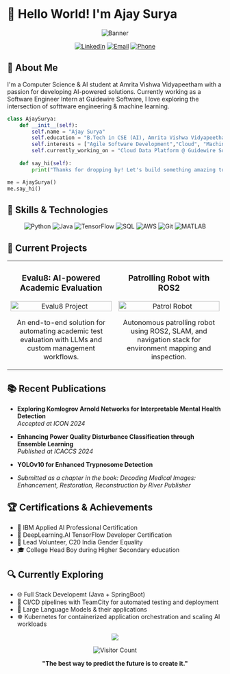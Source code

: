 # 👋 Hello World! I'm Ajay Surya

<div align="center">
  
![Banner](https://capsule-render.vercel.app/api?type=waving&color=gradient&height=200&section=header&text=Software%20Engineer%20%7C%20AI%20Enthusiast&fontSize=40&animation=fadeIn)

  [![LinkedIn](https://img.shields.io/badge/LinkedIn-Connect-blue?style=for-the-badge&logo=linkedin)](https://www.linkedin.com/in/ajay018/)
  [![Email](https://img.shields.io/badge/Email-Contact-red?style=for-the-badge&logo=gmail)](mailto:j.ajaysurya.11@gmail.com)
  [![Phone](https://img.shields.io/badge/Phone-+91_93955_51719-green?style=for-the-badge&logo=phone)](tel:+919395551719)

</div>

## 🤖 About Me

I'm a Computer Science & AI student at Amrita Vishwa Vidyapeetham with a passion for developing AI-powered solutions. Currently working as a Software Engineer Intern at Guidewire Software, I love exploring the intersection of softtware engineering & machine learning.

```python
class AjaySurya:
    def __init__(self):
        self.name = "Ajay Surya"
        self.education = "B.Tech in CSE (AI), Amrita Vishwa Vidyapeetham"
        self.interests = ["Agile Software Development","Cloud", "Machine Learning", "NLP"]
        self.currently_working_on = "Cloud Data Platform @ Guidewire Software"
        
    def say_hi(self):
        print("Thanks for dropping by! Let's build something amazing together.")

me = AjaySurya()
me.say_hi()
```

## 🚀 Skills & Technologies

<div align="center">
  
  ![Python](https://img.shields.io/badge/Python-3776AB?style=for-the-badge&logo=python&logoColor=white)
  ![Java](https://img.shields.io/badge/Java-ED8B00?style=for-the-badge&logo=java&logoColor=white)
  ![TensorFlow](https://img.shields.io/badge/TensorFlow-FF6F00?style=for-the-badge&logo=tensorflow&logoColor=white)
  ![SQL](https://img.shields.io/badge/SQL-4479A1?style=for-the-badge&logo=mysql&logoColor=white)
  ![AWS](https://img.shields.io/badge/AWS-232F3E?style=for-the-badge&logo=amazon-aws&logoColor=white)
  ![Git](https://img.shields.io/badge/Git-F05032?style=for-the-badge&logo=git&logoColor=white)
  ![MATLAB](https://img.shields.io/badge/MATLAB-0076A8?style=for-the-badge&logo=mathworks&logoColor=white)
  
</div>

## 🔭 Current Projects

<table>
  <tr>
    <td width="50%">
      <h3 align="center">Evalu8: AI-powered Academic Evaluation</h3>
      <p align="center">
        <a href="https://github.com/username/evalu8" target="_blank">
          <img src="https://via.placeholder.com/300x180?text=Evalu8+Platform](https://github.com/AjaySurya-018/AjaySurya-018/blob/main/images/Evalu8.jpg" width="100%" alt="Evalu8 Project"/>
        </a>
        <p align="center">
          An end-to-end solution for automating academic test evaluation with LLMs and custom management workflows.
        </p>
      </p>
    </td>
    <td width="50%">
      <h3 align="center">Patrolling Robot with ROS2</h3>
      <p align="center">
        <a href="https://github.com/username/patrol-robot" target="_blank">
          <img src="https://via.placeholder.com/300x180?text=Patrol+Robot" width="100%" alt="Patrol Robot"/>
        </a>
        <p align="center">
          Autonomous patrolling robot using ROS2, SLAM, and navigation stack for environment mapping and inspection.
        </p>
      </p>
    </td>
  </tr>
</table>

## 📚 Recent Publications

- **Exploring Komlogrov Arnold Networks for Interpretable Mental Health Detection**  
  *Accepted at ICON 2024*
  
- **Enhancing Power Quality Disturbance Classification through Ensemble Learning**  
  *Published at ICACCS 2024*
  
- **YOLOv10 for Enhanced Trypnosome Detection**
- *Submitted as a chapter in the book: Decoding Medical Images: Enhancement, Restoration, Reconstruction by River Publisher*

## 🏆 Certifications & Achievements

- 🧠 IBM Applied AI Professional Certification
- 🤖 DeepLearning.AI TensorFlow Developer Certification
- 👑 Lead Volunteer, C20 India Gender Equality
- 🎓 College Head Boy during Higher Secondary education

## 🔍 Currently Exploring

- 🌐 Full Stack Developemt (Java + SpringBoot) 
- 🔄 CI/CD pipelines with TeamCity for automated testing and deployment
- 🚀 Large Language Models & their applications
- ☸️ Kubernetes for containerized application orchestration and scaling AI workloads 


<div align="center">
  
  <img src="https://capsule-render.vercel.app/api?type=waving&color=gradient&height=100&section=footer"/>
  
  ![Visitor Count](https://profile-counter.glitch.me/ajaysurya/count.svg)
  
  **"The best way to predict the future is to create it."**
  
</div>
